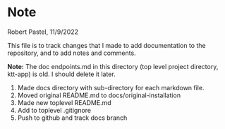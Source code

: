 # Note
Robert Pastel, 11/9/2022

This file is to track changes that I made to add documentation to the repository,
and to add notes and comments.

**Note:** The doc endpoints.md in this directory (top level project directory,
  ktt-app) is old. I should delete it later.

  1. Made docs directory with sub-directory for each markdown file.
  2. Moved original README.md to docs/original-installation
  3. Made new toplevel README.md
  4. Add to toplevel .gitignore
  5. Push to github and track docs branch 
